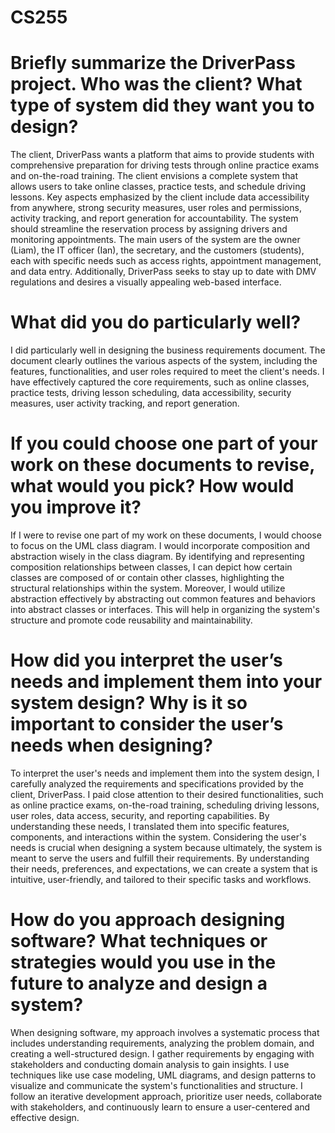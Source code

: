 # CS255

#	Briefly summarize the DriverPass project. Who was the client? What type of system did they want you to design?
The client, DriverPass wants a platform that aims to provide students with comprehensive preparation for driving tests through online practice exams and on-the-road training. The client envisions a complete system that allows users to take online classes, practice tests, and schedule driving lessons. Key aspects emphasized by the client include data accessibility from anywhere, strong security measures, user roles and permissions, activity tracking, and report generation for accountability. The system should streamline the reservation process by assigning drivers and monitoring appointments. The main users of the system are the owner (Liam), the IT officer (Ian), the secretary, and the customers (students), each with specific needs such as access rights, appointment management, and data entry. Additionally, DriverPass seeks to stay up to date with DMV regulations and desires a visually appealing web-based interface.

#	What did you do particularly well?
I did particularly well in designing the business requirements document. The document clearly outlines the various aspects of the system, including the features, functionalities, and user roles required to meet the client's needs. I have effectively captured the core requirements, such as online classes, practice tests, driving lesson scheduling, data accessibility, security measures, user activity tracking, and report generation. 

#	If you could choose one part of your work on these documents to revise, what would you pick? How would you improve it?
If I were to revise one part of my work on these documents, I would choose to focus on the UML class diagram. I would incorporate composition and abstraction wisely in the class diagram. By identifying and representing composition relationships between classes, I can depict how certain classes are composed of or contain other classes, highlighting the structural relationships within the system. Moreover, I would utilize abstraction effectively by abstracting out common features and behaviors into abstract classes or interfaces. This will help in organizing the system's structure and promote code reusability and maintainability.

#	How did you interpret the user’s needs and implement them into your system design? Why is it so important to consider the user’s needs when designing?
To interpret the user's needs and implement them into the system design, I carefully analyzed the requirements and specifications provided by the client, DriverPass. I paid close attention to their desired functionalities, such as online practice exams, on-the-road training, scheduling driving lessons, user roles, data access, security, and reporting capabilities. By understanding these needs, I translated them into specific features, components, and interactions within the system. Considering the user's needs is crucial when designing a system because ultimately, the system is meant to serve the users and fulfill their requirements. By understanding their needs, preferences, and expectations, we can create a system that is intuitive, user-friendly, and tailored to their specific tasks and workflows.

#	How do you approach designing software? What techniques or strategies would you use in the future to analyze and design a system?
When designing software, my approach involves a systematic process that includes understanding requirements, analyzing the problem domain, and creating a well-structured design. I gather requirements by engaging with stakeholders and conducting domain analysis to gain insights. I use techniques like use case modeling, UML diagrams, and design patterns to visualize and communicate the system's functionalities and structure. I follow an iterative development approach, prioritize user needs, collaborate with stakeholders, and continuously learn to ensure a user-centered and effective design.
